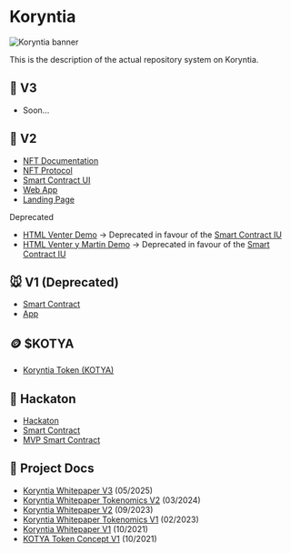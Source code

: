 # Koryntia

![Koryntia banner ](https://github.com/user-attachments/assets/2a6c9069-bb43-42c1-b3f3-610e723cf9f9)

This is the description of the actual repository system on Koryntia.

## 🐅 V3 
- Soon...

## 🐢 V2 
- [NFT Documentation](https://www.notion.so/tianlu/NFT-Protocol-fa386b2ed4dd47ee91ac7042bd84889c?pvs=4)
- [NFT Protocol](https://github.com/Koryntia/nft-protocol)
- [Smart Contract UI](https://github.com/Koryntia/simpleFrontendDemo__usingScaffoldETH)
- [Web App](https://github.com/Koryntia/KoryntiaWebApp)
- [Landing Page](https://github.com/Koryntia/koryntia-landing)

Deprecated
- [HTML Venter Demo](https://github.com/Koryntia/nft-protocol-demo)   -> Deprecated in favour of the [Smart Contract IU](https://github.com/Koryntia/simpleFrontendDemo__usingScaffoldETH)
- [HTML Venter y Martin Demo](https://github.com/Koryntia/html-demo)  -> Deprecated in favour of the [Smart Contract IU](https://github.com/Koryntia/simpleFrontendDemo__usingScaffoldETH)

## 🐭 V1 (Deprecated)
- [Smart Contract](https://github.com/Koryntia/koryntia-mvp-smart-contract)
- [App](https://github.com/Koryntia/koryntia-webapp)

## 🪙 $KOTYA
- [Koryntia Token (KOTYA)](https://github.com/Koryntia/Koryntia-Token)

## 🐷 Hackaton
- [Hackaton](https://github.com/Koryntia/hackathon)
- [Smart Contract](https://github.com/Koryntia/hackathon-smart-contract)
- [MVP Smart Contract](https://github.com/Koryntia/koryntia-mvp-smart-contract)

## 📄 Project Docs
- [Koryntia Whitepaper V3](https://github.com/Koryntia/Koryntia-Whitepaper-V3/blob/main/Koryntia%20Whitipaper%20V3%20.pdf) (05/2025)
- [Koryntia Whitepaper Tokenomics V2](https://github.com/Koryntia/Koryntia-Whitepaper-Tokenomics-V2/blob/main/Koryntia%20Whitepaper%20Tokenomics%20V2.pdf) (03/2024)
- [Koryntia Whitepaper V2](https://github.com/Koryntia/Koryntia-Whitepaper-V2/blob/main/Koryntia_%20Whitepaper%20V2.pdf) (09/2023)
- [Koryntia Whitepaper Tokenomics V1](https://github.com/Koryntia/koryntia-whitepaper-tokenomics/blob/main/Koryntia%20-%20Whitepaper%20%20%26%20Tokenomics%20-%202023.pdf) (02/2023)
- [Koryntia Whitepaper V1](https://github.com/Koryntia/Koryntia-V1-Whitepaper/blob/main/Koryntia%20V1%20Whitepaper.pdf) (10/2021)
- [KOTYA Token Concept V1](https://github.com/Koryntia/KOTYA-Token-Concept-V1-) (10/2021)
  
